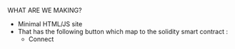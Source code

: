 WHAT ARE WE MAKING?
- Minimal HTML/JS site
- That has the following button which map to the solidity smart contract :
    - Connect
